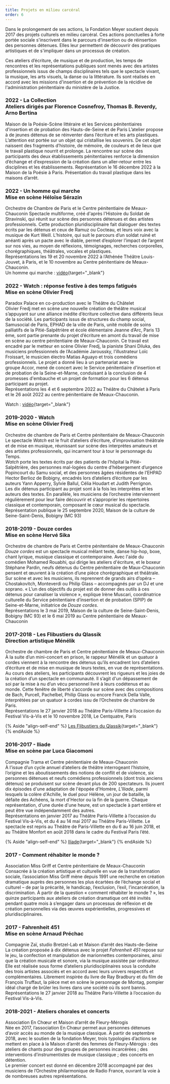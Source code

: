 ```yaml
---
title: Projets en milieu carcéral
order: 6
---
```


Dans le prolongement de ses actions, la Fondation Meyer soutient depuis 2017 des projets culturels en milieu carcéral. Ces actions ponctuelles à forte portée sociale s'inscrivent dans le parcours d'insertion ou de réinsertion des personnes détenues. Elles leur permettent de découvrir des pratiques artistiques et de s'impliquer dans un processus de création.

Ces ateliers d’écriture, de musique et de production, les temps de rencontres et les représentations publiques sont menés avec des artistes professionnels issus de champs disciplinaires tels que le spectacle vivant, la musique, les arts visuels, la danse ou la littérature. Ils sont réalisés en accord avec les missions d'insertion et de prévention de la récidive de l'administration pénitentiaire du ministère de la Justice.

### 2022 - <span>La Collection <br> Ateliers dirigés par Florence Cosnefroy, Thomas B. Reverdy, Arno Bertina</span>
Maison de la Poésie-Scène littéraire et les Services pénitentiaires d&#39;insertion et de probation des Hauts-de-Seine et de Paris L’atelier propose à de jeunes détenus de se réinventer dans l’écriture et les arts plastiques. L’attention est portée sur un objet qui cristallise les souvenirs. De cet objet naissent des fragments d’histoire, de mémoire, de couleurs et de lieux que le travail plastique nourrit et prolonge. La rencontre sur scène des participants des deux établissements pénitentiaires renforce la dimension d’échange et d’expression de la création dans un aller-retour entre les disciplines et les établissements. Représentation le 16 décembre 2022 à la Maison de la Poésie à Paris. Présentation du travail plastique dans les maisons d’arrêt.

### 2022 - <span>Un homme qui marche <br> Mise en scène Héloïse Sérazin</span>
Orchestre de Chambre de Paris et le Centre pénitentiaire de Meaux-Chauconin Spectacle multiforme, créé d'après l'Histoire du Soldat de Stravinski, qui réunit sur scène des personnes détenues et des artistes professionnels. Cette production pluridisciplinaire fait dialoguer des textes écrits par les détenus et ceux de Ramuz ou Cocteau, et leurs voix avec la musique de Kurt Weill. L’histoire, qui suit le parcours d’un soldat ruiné et anéanti après un pacte avec le diable, permet d’explorer l’impact de l’argent sur nos vies, au moyen de réflexions, témoignages, recherches corporelles, chorégraphiques, théâtrales, vocales et plastiques. <br>
Représentations les 19 et 20 novembre 2022 à l’Athénée Théâtre Louis-Jouvet, à Paris, et le 10 novembre au Centre pénitentiaire de Meaux-Chauconin. <br>
Un homme qui marche : [vidéo](https://youtu.be/jIqpT0wJlGQ){target="_blank"}

### 2022 - <span>Watch : réponse festive à des temps fatigués <br> Mise en scène Olivier Fredj</span>
Paradox Palace en co-production avec le Théâtre du Châtelet<br>
Olivier Fredj met en scène une nouvelle création de théâtre musical s’appuyant sur une alliance inédite d’écriture collective dans différents lieux de la société. Les participants issus de structures du champ social, Samusocial de Paris, EPHAD de la ville de Paris, unité mobile de soins palliatifs de la Pitié-Salpêtrière et école élémentaire Jeanne d’Arc, Paris 13 ème, sont partie prenante du projet d’écriture en amont du travail de mise en scène au centre pénitentiaire de Meaux-Chauconin. Ce travail est encadré par le metteur en scène Olivier Fredj, la pianiste Shani Diluka, des musiciens professionnels de l’Académie Jaroussky, l’illustrateur Loïc Froissart, le musicien électro Matias Aguayo et trois comédiens professionnels. Le projet a donné lieu à un partenariat avec le groupe Accor, mené de concert avec le Service pénitentiaire d'insertion et de probation de la Seine-et-Marne, conduisant à la conclusion de 4 promesses d'embauche et un projet de formation pour les 6 détenus participant au projet.<br>
Représentations les 4 et 6 septembre 2022 au Théâtre du Châtelet à Paris et le 26 août 2022 au centre pénitentiaire de Meaux-Chauconin.<br>

Watch : [vidéo](https://www.youtube.com/watch?v=RUCXfrdJmDQ&t=308s){target="_blank"}

### 2019-2020 - <span>Watch <br> Mise en scène Olivier Fredj</span>

Orchestre de chambre de Paris et Centre pénitentiaire de Meaux-Chauconin <br>
Le spectacle *Watch* est le fruit d’ateliers d’écriture, d’improvisation théâtrale et de mise en musique, réunissant sur scène des interprètes amateurs et des artistes professionnels, qui incarnent tour à tour le personnage du Temps.<br>
*Watch* porte les textes écrits par des patients de l’hôpital la Pitié-Salpêtrière, des personnes mal-logées du centre d’hébergement d’urgence Popincourt du Samu social, et des personnes âgées résidentes de l’EHPAD Hector Berlioz de Bobigny, encadrés lors d’ateliers d’écriture par les auteurs Yann Apperry, Sylvie Ballul, Célia Houdart et Judith Perrignon.<br>
Les dix détenus participant au projet sont à la fois les interprètes et les auteurs des textes. En parallèle, les musiciens de l’orchestre interviennent régulièrement pour leur faire découvrir et s’approprier les répertoires classique et contemporain, composant le cœur musical du spectacle.<br>
Représentation publique le 25 septembre 2020, Maison de la culture de Seine-Saint-Denis, Bobigny (MC 93)

### 2018-2019 - <span>Douze cordes <br> Mise en scène Hervé Sika</span>

Orchestre de chambre de Paris et Centre pénitentiaire de Meaux-Chauconin<br>
*Douze cordes* est un spectacle musical mêlant texte, danse hip-hop, boxe, chant lyrique, musique classique et contemporaine. Avec l'aide du comédien Mohamed Rouabhi, qui dirige les ateliers d'écriture, et le boxeur Stéphane Pardin, neufs détenus du Centre pénitentiaire de Maux-Chauconin pensent et œuvrent à la création d’une pièce chorégraphique et théâtrale. Sur scène et avec les musiciens, ils reprennent de grands airs d’opéra – Chostakovitch, Monteverdi ou Philip Glass – accompagnés par un DJ et une soprano. « L’un des objectifs du projet est de donner des outils à ces détenus pour canaliser la violence », explique Irène Muscari, coordinatrice culturelle du Service pénitentiaire d’insertion et de probation (SPIP) de Seine-et-Marne, initiatrice de *Douze cordes*.<br>
Représentations le 3 mai 2019, Maison de la culture de Seine-Saint-Denis, Bobigny (MC 93) et le 6 mai 2019 au Centre pénitentiaire de Meaux-Chauconin


### 2017-2018 - <span>Les Flibustiers du Qlassik <br> Direction artistique Ménélik</span>
  Orchestre de chambre de Paris et Centre pénitentiaire de Meaux-Chauconin<br>
  À la suite d’un mini-concert en prison, le rappeur Ménélik et un quatuor à cordes viennent à la rencontre des détenus qu’ils encadrent lors d’ateliers d’écriture et de mise en musique de leurs textes, en vue de représentations. Au cours des ateliers, les participants découvrent les rigueurs et les joies de la création d’un spectacle en communauté. Il s’agit d'un dépassement de soi par la mise à nu d’un vécu personnel livré à leurs codétenus et au monde. Cette fenêtre de liberté s’accorde sur scène avec des compositions de Bach, Purcell, Pachelbel, Philip Glass ou encore Franck Della Valle, interprétées par un quatuor à cordes issu de l’Orchestre de chambre de Paris.<br>
  Représentations le 27 janvier 2018 au Théâtre Paris-Villette à l’occasion du Festival Vis-à-Vis et le 10 novembre 2018, Le Centquatre, Paris

{% Aside "align-self-end" %}
  [Les Flibustiers du Qlassik](https://www.youtube.com/watch?v=1KzP0Dc3YOY&feature=emb_imp_woyt){target="_blank"}
{% endAside %}

### 2016-2017 - <span>Iliade <br> Mise en scène par Luca Giacomoni</span>

Compagnie Trama et Centre pénitentiaire de Meaux-Chauconin <br>
À l’issue d’un cycle annuel d’ateliers de théâtre interrogeant l’histoire, l’origine et les aboutissements des notions de conflit et de violence, six personnes détenues et neufs comédiens professionnels (dont trois anciens détenus) se produisent sur scène devant plus de 200 spectateurs. Ils jouent dix épisodes d'une adaptation de l'épopée d'Homère, *L'Iliade*, parmi lesquels la colère d'Achille, le duel pour Hélène, un jour de bataille, la défaite des Achéens, la mort d'Hector ou la fin de la guerre. Chaque représentation, d'une durée d'une heure, est un spectacle à part entière et peut être vue indépendamment des autres.<br>
Représentations en janvier 2017 au Théâtre Paris-Villette à l’occasion du Festival Vis-à-Vis, et du 4 au 14 mai 2017 au Théâtre Paris-Villette.
Le spectacle est repris au Théâtre de Paris-Villette en du 6 au 16 juin 2018, et au Théâtre Monfort en août 2018 dans le cadre du Festival Paris l’été.

{% Aside "align-self-end" %}
  [Iliade](https://vimeo.com/270505779?login=true#_=_){target="_blank"}
{% endAside %}

### 2017 - <span>Comment réhabiter le monde ?</span>

Association Miss Griff et Centre pénitentiaire de Meaux-Chauconin<br>
Consacrée à la création artistique et culturelle en vue de la transformation sociale, l’association Miss Griff mène depuis 1991 une recherche en création dramatique auprès des personnes les plus écartées de l’échange social et culturel – de par la précarité, le handicap, l’exclusion, l’exil, l’incarcération, la discrimination. À partir de la question « comment réhabiter le monde ? », les quinze participants aux ateliers de création dramatique ont été invités pendant quatre mois à s’engager dans un processus de réflexion et de création personnelles via des œuvres expérientielles, progressives et pluridisciplinaires.

### 2017 - <span>Fahrenheit 451 <br> Mise en scène Arnaud Préchac</span>
Compagnie Zaï, studio Bretzel-Lab et Maison d’arrêt des Hauts-de-Seine<br>
La création proposée à dix détenus avec le projet *Fahrenheit 451* repose sur le jeu, la confection et manipulation de marionnettes contemporaines, ainsi que la création musicale et sonore, via la musique assistée par ordinateur. Elle est réalisée sous forme d’ateliers pluridisciplinaires sous la conduite des trois artistes associés et en accord avec leurs univers respectifs et complémentaires. Librement inspirée du livre de Ray Bradbury et du film de François Truffaut, la pièce met en scène le personnage de Montag, pompier idéal chargé de brûler les livres dans une société où ils sont bannis.<br>
Représentations le 27 janvier 2018 au Théâtre Paris-Villette à l’occasion du Festival Vis-à-Vis.

### 2018-2021 - <span>Ateliers chorales et concerts</span>
Association En Chœur et Maison d’arrêt de Fleury-Mérogis<br>
Née en 2017, l’association En Chœur permet aux personnes détenues d’avoir accès au monde de la musique classique. À partir de septembre 2018, avec le soutien de la fondation Meyer, trois typologies d’actions se mettent en place à la Maison d’arrêt des femmes de Fleury-Mérogis : des ateliers de chants pour des groupes de personnes incarcérées ; des interventions d’instrumentistes de musique classique ; des concerts en détention.<br>
Le premier concert est donné en décembre 2018 accompagné par des musiciens de l’Orchestre philarmonique de Radio France, ouvrant la voie à de nombreuses autres représentations.